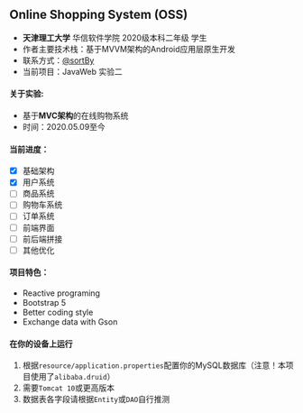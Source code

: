 ## Online Shopping System (OSS)

- **天津理工大学** 华信软件学院 2020级本科二年级 学生
- 作者主要技术栈：基于MVVM架构的Android应用层原生开发
- 联系方式：[@sortBy](https://t.me/sortBy)
- 当前项目：JavaWeb 实验二

#### 关于实验:

- 基于**MVC架构**的在线购物系统
- 时间：2020.05.09至今

#### 当前进度：

- [x] 基础架构
- [x] 用户系统
- [ ] 商品系统
- [ ] 购物车系统
- [ ] 订单系统
- [ ] 前端界面
- [ ] 前后端拼接
- [ ] 其他优化

#### 项目特色：

- Reactive programing
- Bootstrap 5
- Better coding style
- Exchange data with Gson

#### 在你的设备上运行

1. 根据`resource/application.properties`配置你的MySQL数据库（注意！本项目使用了`alibaba.druid`）
2. 需要`Tomcat 10`或更高版本
3. 数据表各字段请根据`Entity`或`DAO`自行推测